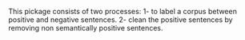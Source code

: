 This pickage consists of two processes:
  1- to label a corpus between positive and negative sentences.
  2- clean the positive sentences by removing non semantically positive sentences.
